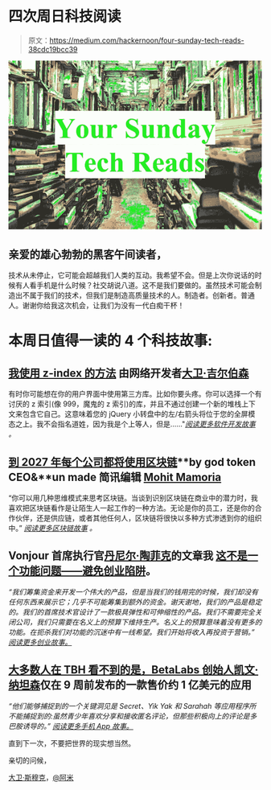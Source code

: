 # 四次周日科技阅读

> 原文：<https://medium.com/hackernoon/four-sunday-tech-reads-38cdc19bcc39>

![](img/4cda6aa8ce7e919536f0be11cb1fc159.png)

## 亲爱的雄心勃勃的黑客午间读者，

技术从未停止，它可能会超越我们人类的互动。我希望不会。但是上次你说话的时候有人看手机是什么时候？社交胡说八道。这不是我们要做的。虽然技术可能会制造出不属于我们的技术，但我们是制造高质量技术的人。制造者。创新者。普通人。谢谢你给我这次机会，让我们为没有一代白痴干杯！

# 本周日值得一读的 4 个科技故事:

## [**我使用 z-index 的方法**](https://hackernoon.com/my-approach-to-using-z-index-eca67feb079c) 由网络开发者[大卫·吉尔伯森](https://medium.com/u/f735d3b0f2f3?source=post_page-----38cdc19bcc39--------------------------------)

有时你可能想在你的用户界面中使用第三方库。比如你要头疼。你可以选择一个有讨厌的 z 索引(像 999，魔鬼的 z 索引)的库，并且不通过创建一个新的堆栈上下文来包含它自己。这意味着您的 jQuery 小转盘中的左/右箭头将位于您的全屏模态之上。我不会指名道姓，因为我是个上等人，但是……"[*阅读更多软件开发故事*](https://hackernoon.com/tagged/software-development) *。*

## [到 2027 年每个公司都将使用区块链](https://hackernoon.com/your-company-will-use-blockchain-in-less-than-10-years-heres-how-6d9da452fa8d)**by god token CEO&**un made 简讯编辑 [**Mohit Mamoria**](https://medium.com/u/24f7fbc09357?source=post_page-----38cdc19bcc39--------------------------------)

“你可以用几种思维模式来思考区块链。当谈到识别区块链在商业中的潜力时，我喜欢把区块链看作是让陌生人一起工作的一种方法。无论是你的员工，还是你的合作伙伴，还是供应链，或者其他任何人，区块链将很快以多种方式渗透到你的组织中。” [*阅读更多区块链故事*](https://hackernoon.com/tagged/blockchain) *。*

## Vonjour 首席执行官[丹尼尔·陶菲克](https://medium.com/u/5194099f5656?source=post_page-----38cdc19bcc39--------------------------------)的文章我 [这不是一个功能问题——避免创业陷阱](https://hackernoon.com/its-not-a-feature-problem-avoiding-startup-tarpits-7d5ec4b8c81b)。

*“我们筹集资金来开发一个伟大的产品，但是当我们的钱用完的时候，我们却没有任何东西来展示它；几乎不可能筹集到额外的资金。谢天谢地，我们的产品是稳定的。我们的首席技术官设计了一款极具弹性和可伸缩性的产品。我们不需要完全关闭公司，我们只需要在名义上的预算下维持生产。名义上的预算意味着没有更多的功能。在扼杀我们对功能的沉迷中有一线希望。我们开始将收入再投资于营销。”* [*阅读更多创业故事。*](https://hackernoon.com/tagged/startup)

## [大多数人在 TBH 看不到的是，BetaLabs 创始人](https://hackernoon.com/what-most-dont-see-in-tbh-an-app-sold-for-100m-and-launched-only-9-weeks-ago-f15edd11505f)[凯文·纳坦森](https://medium.com/u/dcdbebeda0c2?source=post_page-----38cdc19bcc39--------------------------------)仅在 9 周前发布的一款售价约 1 亿美元的应用

*“他们能够捕捉到的一个关键洞见是 Secret、Yik Yak 和 Sarahah 等应用程序所不能捕捉到的:虽然青少年喜欢分享和接收匿名评论，但那些积极向上的评论是多巴胺诱导的。”* [*阅读更多手机 App 故事。*](https://hackernoon.com/tagged/mobile-apps)

直到下一次，不要把世界的现实想当然。

亲切的问候，

[大卫·斯穆克](http://www.davidsmooke.net/)，[@阿米](http://twitter.com/ami)